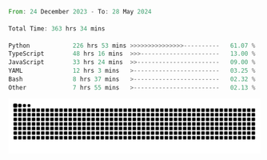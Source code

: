 <!--START_SECTION:waka-->

```rust
From: 24 December 2023 - To: 28 May 2024

Total Time: 363 hrs 34 mins

Python            226 hrs 53 mins >>>>>>>>>>>>>>>----------   61.07 %
TypeScript        48 hrs 16 mins  >>>----------------------   13.00 %
JavaScript        33 hrs 24 mins  >>-----------------------   09.00 %
YAML              12 hrs 3 mins   >------------------------   03.25 %
Bash              8 hrs 37 mins   >------------------------   02.32 %
Other             7 hrs 55 mins   >------------------------   02.13 %
```

<!--END_SECTION:waka-->


<picture>
  <source media="(prefers-color-scheme: dark)" srcset="https://raw.githubusercontent.com/jeerawut97/jeerawut97/output/github-contribution-grid-snake.svg">
  <img alt="github contribution grid snake animation" src="https://raw.githubusercontent.com/jeerawut97/jeerawut97/output/github-contribution-grid-snake.svg">
</picture>
